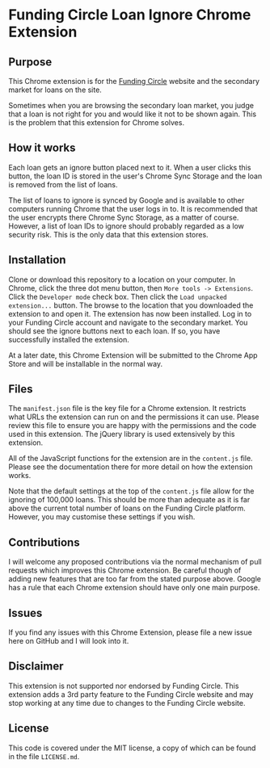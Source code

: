 # Funding Circle Loan Ignore Chrome Extension

## Purpose
This Chrome extension is for the [Funding Circle](https://www.fundingcircle.com)
website and the secondary market for loans on the site.

Sometimes when you are browsing the secondary loan market, you judge that a loan
is not right for you and would like it not to be shown again. This is the
problem that this extension for Chrome solves.

## How it works
Each loan gets an ignore button placed next to it. When a user clicks this
button, the loan ID is stored in the user's Chrome Sync Storage and the loan is
removed from the list of loans.

The list of loans to ignore is synced by Google and is available to other
computers running Chrome that the user logs in to. It is recommended that the
user encrypts there Chrome Sync Storage, as a matter of course. However, a list
of loan IDs to ignore should probably regarded as a low security risk. This is
the only data that this extension stores.

## Installation
Clone or download this repository to a location on your computer. In Chrome,
click the three dot menu button, then `More tools -> Extensions`. Click the
`Developer mode` check box. Then click the `Load unpacked extension...` button.
The browse to the location that you downloaded the extension to and open it. The
extension has now been installed. Log in to your Funding Circle account and
navigate to the secondary market. You should see the ignore buttons next to each
loan. If so, you have successfully installed the extension.

At a later date, this Chrome Extension will be submitted to the Chrome App Store
and will be installable in the normal way.

## Files
The `manifest.json` file is the key file for a Chrome extension. It restricts
what URLs the extension can run on and the permissions it can use. Please review
this file to ensure you are happy with the permissions and the code used in this
extension. The jQuery library is used extensively by this extension.

All of the JavaScript functions for the extension are in the `content.js` file.
Please see the documentation there for more detail on how the extension works.

Note that the default settings at the top of the `content.js` file allow for the
ignoring of 100,000 loans. This should be more than adequate as it is far above
the current total number of loans on the Funding Circle platform. However, you
may customise these settings if you wish.

## Contributions
I will welcome any proposed contributions via the normal mechanism of pull
requests which improves this Chrome extension. Be careful though of adding new
features that are too far from the stated purpose above. Google has a rule that
each Chrome extension should have only one main purpose.

## Issues
If you find any issues with this Chrome Extension, please file a new issue here
on GitHub and I will look into it.

## Disclaimer
This extension is not supported nor endorsed by Funding Circle. This extension
adds a 3rd party feature to the Funding Circle website and may stop working at
any time due to changes to the Funding Circle website.

## License
This code is covered under the MIT license, a copy of which can be found in the
file `LICENSE.md`.
